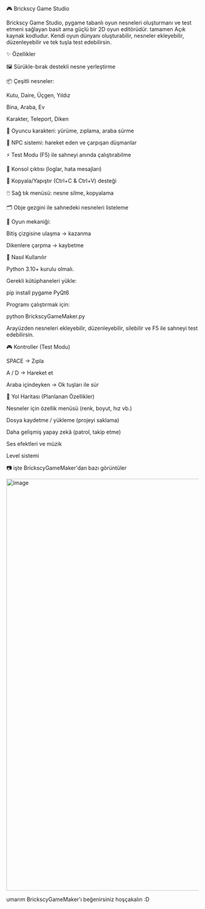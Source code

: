🎮 Brickscy Game Studio

Brickscy Game Studio, pygame tabanlı oyun nesneleri oluşturmanı ve test etmeni sağlayan basit ama güçlü bir 2D oyun editörüdür. tamamen Açık kaynak kodludur.
Kendi oyun dünyanı oluşturabilir, nesneler ekleyebilir, düzenleyebilir ve tek tuşla test edebilirsin.

✨ Özellikler

🖼️ Sürükle-bırak destekli nesne yerleştirme

📦 Çeşitli nesneler:

Kutu, Daire, Üçgen, Yıldız

Bina, Araba, Ev

Karakter, Teleport, Diken

👤 Oyuncu karakteri: yürüme, zıplama, araba sürme

🤖 NPC sistemi: hareket eden ve çarpışan düşmanlar

⚡ Test Modu (F5) ile sahneyi anında çalıştırabilme

📝 Konsol çıktısı (loglar, hata mesajları)

🔄 Kopyala/Yapıştır (Ctrl+C & Ctrl+V) desteği

🖱️ Sağ tık menüsü: nesne silme, kopyalama

🗂️ Obje gezgini ile sahnedeki nesneleri listeleme

🛑 Oyun mekaniği:

Bitiş çizgisine ulaşma → kazanma

Dikenlere çarpma → kaybetme

🚀 Nasıl Kullanılır

Python 3.10+ kurulu olmalı.

Gerekli kütüphaneleri yükle:

pip install pygame PyQt6


Programı çalıştırmak için:

python BrickscyGameMaker.py


Arayüzden nesneleri ekleyebilir, düzenleyebilir, silebilir ve F5 ile sahneyi test edebilirsin.

🎮 Kontroller (Test Modu)

 SPACE → Zıpla

A / D → Hareket et

Araba içindeyken → Ok tuşları ile sür

📌 Yol Haritası (Planlanan Özellikler)

 Nesneler için özellik menüsü (renk, boyut, hız vb.)

 Dosya kaydetme / yükleme (projeyi saklama)

 Daha gelişmiş yapay zekâ (patrol, takip etme)

 Ses efektleri ve müzik

 Level sistemi

📷 işte BrickscyGameMaker'dan bazı görüntüler 

<img width="1919" height="1079" alt="image" src="https://github.com/user-attachments/assets/cf4ad0f6-07e7-4f13-ad24-637b8263d77e" />

umarım BrickscyGameMaker'ı beğenirsiniz hoşçakalın :D
